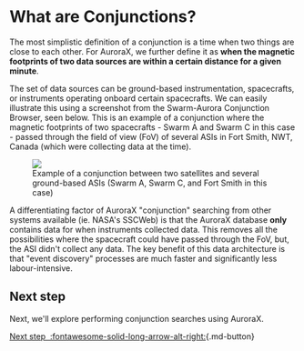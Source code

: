 # What are Conjunctions?

The most simplistic definition of a conjunction is a time when two things are close to each other. For AuroraX, we further define it as **when the magnetic footprints of two data sources are within a certain distance for a given minute**.

The set of data sources can be ground-based instrumentation, spacecrafts, or instruments operating onboard certain spacecrafts. We can easily illustrate this using a screenshot from the Swarm-Aurora Conjunction Browser, seen below. This is an example of a conjunction where the magnetic footprints of two spacecrafts - Swarm A and Swarm C in this case - passed through the field of view (FoV) of several ASIs in Fort Smith, NWT, Canada (which were collecting data at the time).

<figure>
  <img src="/_extras/img/swarmaurora_example_conjunction2.png" />
  <figcaption>Example of a conjunction between two satellites and several ground-based ASIs (Swarm A, Swarm C, and Fort Smith in this case)</figcaption>
</figure>

A differentiating factor of AuroraX "conjunction" searching from other systems available (ie. NASA's SSCWeb) is that the AuroraX database **only** contains data for when instruments collected data. This removes all the possibilities where the spacecraft could have passed through the FoV, but, the ASI didn't collect any data. The key benefit of this data architecture is that "event discovery" processes are much faster and significantly less labour-intensive.

## Next step

Next, we'll explore performing conjunction searches using AuroraX.

[Next step&nbsp;&nbsp;:fontawesome-solid-long-arrow-alt-right:](/getting_started/4_searching_conjunctions/){.md-button}
